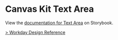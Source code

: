 # Canvas Kit Text Area

View the
[documentation for Text Area](<(https://workday.github.io/canvas-kit/?path=/docs/components-inputs-textarea-react--default-story)>)
on Storybook.

[> Workday Design Reference](https://design.workday.com/components/inputs/text-area)
